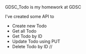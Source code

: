 GDSC_Todo is my homework at GDSC

I've created some API to
+ Create new Todo
+ Get all Todo
+ Get Todo by ID
+ Update Todo using PUT
+ Delete Todo by ID
//